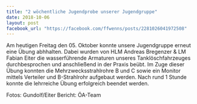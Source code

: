 ```yaml
---
title: "2 wöchentliche Jugendprobe unserer Jugendgruppe"
date: 2018-10-06
layout: post
facebook_url: "https://facebook.com/ffwenns/posts/2281026041972508"
---
```


Am heutigen Freitag den 05. Oktober konnte unsere Jugendgruppe erneut eine Übung abhhalten. Dabei wurden von HLM Andreas Bregenzer & LM Fabian Eiter die wasserführende Armaturen unseres Tanklöschfahrzeuges durchbesprochen und anschließend in der Praxis beübt.
Im Zuge dieser Übung konnten die Mehrzwecksstrahlrohre B und C sowie ein Monitor mittels Verteiler und B-Strahlrohr aufgebaut werden.
Nach rund 1 Stunde konnte die lehrreiche Übung erfolgreich beendet werden.

Fotos: Gundolf/Eiter
Bericht: ÖA-Team